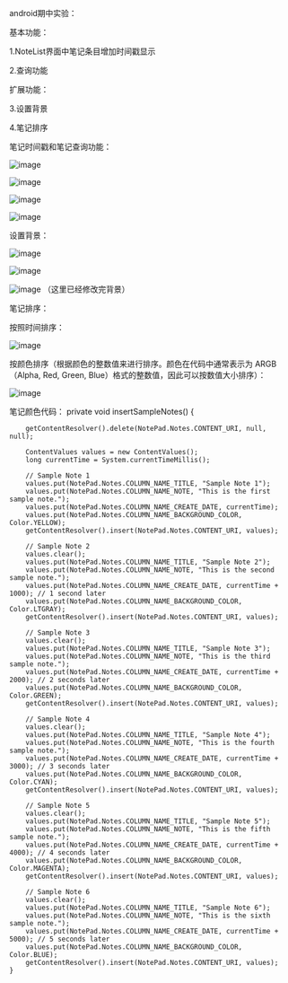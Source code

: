 android期中实验：

基本功能：

1.NoteList界面中笔记条目增加时间戳显示

2.查询功能

扩展功能：

3.设置背景

4.笔记排序

笔记时间戳和笔记查询功能：

![image](https://github.com/user-attachments/assets/dfc2b321-2cf2-457b-bc4a-9d7c62dc9fa3)

![image](https://github.com/user-attachments/assets/67c5e6e4-8184-4edf-8aa9-20599a6564f6)

![image](https://github.com/user-attachments/assets/a4c0b78a-5c75-4f55-b432-b53300c731ea)

![image](https://github.com/user-attachments/assets/c0a9dc46-5d29-44d4-8d4a-ee5aa138644a)

设置背景：

![image](https://github.com/user-attachments/assets/74ca6502-35bb-40a2-9a79-82dd1ba23868)

![image](https://github.com/user-attachments/assets/57267d7c-f3a1-496e-abc7-04788a1928e0)

![image](https://github.com/user-attachments/assets/96507cad-b906-4b6e-ab01-0e4a33b3ef58)
（这里已经修改完背景）

笔记排序：

按照时间排序：

![image](https://github.com/user-attachments/assets/78a7da23-dae6-4f15-8398-a43f3e491b02)

按颜色排序（根据颜色的整数值来进行排序。颜色在代码中通常表示为 ARGB（Alpha, Red, Green, Blue）格式的整数值，因此可以按数值大小排序）：

![image](https://github.com/user-attachments/assets/a46aaecc-fe11-44bb-a242-dabb99261984)

笔记颜色代码：
private void insertSampleNotes() {
        
        getContentResolver().delete(NotePad.Notes.CONTENT_URI, null, null);

        ContentValues values = new ContentValues();
        long currentTime = System.currentTimeMillis();

        // Sample Note 1
        values.put(NotePad.Notes.COLUMN_NAME_TITLE, "Sample Note 1");
        values.put(NotePad.Notes.COLUMN_NAME_NOTE, "This is the first sample note.");
        values.put(NotePad.Notes.COLUMN_NAME_CREATE_DATE, currentTime);
        values.put(NotePad.Notes.COLUMN_NAME_BACKGROUND_COLOR, Color.YELLOW);
        getContentResolver().insert(NotePad.Notes.CONTENT_URI, values);

        // Sample Note 2
        values.clear();
        values.put(NotePad.Notes.COLUMN_NAME_TITLE, "Sample Note 2");
        values.put(NotePad.Notes.COLUMN_NAME_NOTE, "This is the second sample note.");
        values.put(NotePad.Notes.COLUMN_NAME_CREATE_DATE, currentTime + 1000); // 1 second later
        values.put(NotePad.Notes.COLUMN_NAME_BACKGROUND_COLOR, Color.LTGRAY);
        getContentResolver().insert(NotePad.Notes.CONTENT_URI, values);

        // Sample Note 3
        values.clear();
        values.put(NotePad.Notes.COLUMN_NAME_TITLE, "Sample Note 3");
        values.put(NotePad.Notes.COLUMN_NAME_NOTE, "This is the third sample note.");
        values.put(NotePad.Notes.COLUMN_NAME_CREATE_DATE, currentTime + 2000); // 2 seconds later
        values.put(NotePad.Notes.COLUMN_NAME_BACKGROUND_COLOR, Color.GREEN);
        getContentResolver().insert(NotePad.Notes.CONTENT_URI, values);

        // Sample Note 4
        values.clear();
        values.put(NotePad.Notes.COLUMN_NAME_TITLE, "Sample Note 4");
        values.put(NotePad.Notes.COLUMN_NAME_NOTE, "This is the fourth sample note.");
        values.put(NotePad.Notes.COLUMN_NAME_CREATE_DATE, currentTime + 3000); // 3 seconds later
        values.put(NotePad.Notes.COLUMN_NAME_BACKGROUND_COLOR, Color.CYAN);
        getContentResolver().insert(NotePad.Notes.CONTENT_URI, values);

        // Sample Note 5
        values.clear();
        values.put(NotePad.Notes.COLUMN_NAME_TITLE, "Sample Note 5");
        values.put(NotePad.Notes.COLUMN_NAME_NOTE, "This is the fifth sample note.");
        values.put(NotePad.Notes.COLUMN_NAME_CREATE_DATE, currentTime + 4000); // 4 seconds later
        values.put(NotePad.Notes.COLUMN_NAME_BACKGROUND_COLOR, Color.MAGENTA);
        getContentResolver().insert(NotePad.Notes.CONTENT_URI, values);

        // Sample Note 6
        values.clear();
        values.put(NotePad.Notes.COLUMN_NAME_TITLE, "Sample Note 6");
        values.put(NotePad.Notes.COLUMN_NAME_NOTE, "This is the sixth sample note.");
        values.put(NotePad.Notes.COLUMN_NAME_CREATE_DATE, currentTime + 5000); // 5 seconds later
        values.put(NotePad.Notes.COLUMN_NAME_BACKGROUND_COLOR, Color.BLUE);
        getContentResolver().insert(NotePad.Notes.CONTENT_URI, values);
    }





